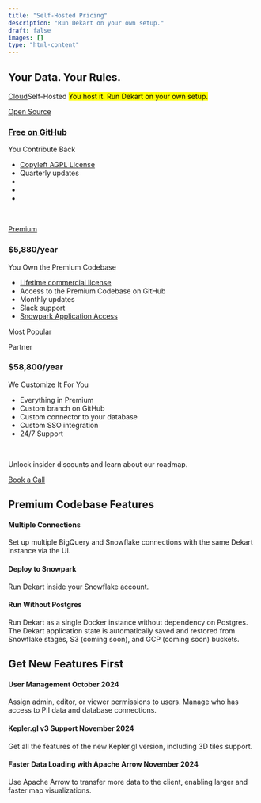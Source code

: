 ```yaml
---
title: "Self-Hosted Pricing"
description: "Run Dekart on your own setup."
draft: false
images: []
type: "html-content"
---
```


<article class="pb-5">
  <div class="pb-3">
    <h1 class="cloud-title display-3"><span>Your Data. Your Rules.</span></h1>
    <p class="lead text-left">
      <span class="btn-group d-inline-block mr-3">
        <a href="/cloud/" class="btn btn-outline-info">Cloud</a><span class="btn btn-info" role="button">Self-Hosted</span>
      </span>
      <span class="d-inline-block">
        <mark>You host it. Run Dekart on your own setup.</mark>
      </span>
    </p>
  </div>
  <div>
    <div class="row row-cols-1 row-cols-md-3 row-cols-sm-1 row-cols-lg-3 no-gutters" id="pricing">
      <div class="col text-center">
        <div class="m-2">
          <div class="card d-block">
            <div class="bg-light p-4 dekart-cloud-price-top">
              <a href="http://cloud.dekart.xyz?ref=create-workspace-pricing" class="btn btn-sm btn-outline-dark font-weight-bold">Open Source</a>
              <h3 class="font-weight-light">
                <a href="https://github.com/dekart-xyz/dekart">Free on GitHub</a>
              </h3>
              <p class="card-text font-weight-bold">You Contribute Back</p>
            </div>
            <div class="card-body text-left">
              <ul class="list-unstyled">
                <li class="small mb-2">
                  <a target="_blank" href="https://github.com/dekart-xyz/dekart?tab=AGPL-3.0-1-ov-file#readme">Copyleft AGPL License</a>
                </li>
                <li class="small mb-2">Quarterly updates</li>
                <li class="small mb-2">&nbsp;</li>
                <li class="small mb-2">&nbsp;</li>
                <li class="small mb-2">&nbsp;</li>
              </ul>
              <p class="text-center mb-0">&nbsp;</p>
            </div>
          </div>
        </div>
      </div>
      <div class="col text-center">
        <div class="m-2">
          <div class="card">
            <div class="bg-light p-4 dekart-cloud-price-top">
              <a href="http://cloud.dekart.xyz?ref=create-workspace-pricing" class="btn btn-sm btn-primary font-weight-bold">Premium</a>
              <h3 class="font-weight-light">$5,880/year</h3>
              <p class="card-text font-weight-bold">You Own the Premium Codebase</p>
            </div>
            <div class="card-body text-left">
              <ul class="list-unstyled">
                <li class="small mb-2">
                  <a target="_blank" href="/legal/dekart-premium-terms/">Lifetime commercial license</a>
                </li>
                <li class="small mb-2">Access to the Premium Codebase on GitHub</li>
                <li class="small mb-2">Monthly updates</li>
                <li class="small mb-2">Slack support</li>
                <li class="small mb-2"><a href="https://app.snowflake.com/marketplace/listing/GZSYZJNO4W/dekart-xyz" target="_blank">Snowpark Application Access</a></li>
              </ul>
              <p class="text-center mb-0"><span class="badge badge-success">Most Popular</span></p>
            </div>
          </div>
        </div>
      </div>
      <div class="col text-center">
        <div class="m-2">
          <div class="card">
            <div class="bg-light p-4 dekart-cloud-price-top">
              <a class="btn btn-sm btn-dark">Partner</a>
              <h3 class="font-weight-light text-muted">$58,800/year</h3>
              <p class="card-text text-muted font-weight-bold">We Customize It For You</p>
            </div>
            <div class="card-body text-left">
              <ul class="list-unstyled">
                <li class="small mb-2">Everything in Premium</li>
                <li class="small mb-2">Custom branch on GitHub</li>
                <li class="small mb-2">Custom connector to your database</li>
                <li class="small mb-2">Custom SSO integration</li>
                <li class="small mb-2">24/7 Support</li>
              </ul>
              <p class="text-center mb-0">&nbsp;</p>
            </div>
          </div>
        </div>
      </div>
    </div>
    <div class="text-center pt-4 mb-4">
      <p>Unlock insider discounts and learn about our roadmap.</p>
      <p>
        <a class="btn btn-primary btn-lg" href="https://calendly.com/vladi-dekart/30min" role="button">Book a Call</a>
      </p>
    </div>
    <div class="d-flex flex-column align-items-center">
      <div class="col-xl-10">
        <h2>Premium Codebase Features</h2>
        <h4>Multiple Connections</h4>
        <p>Set up multiple BigQuery and Snowflake connections with the same Dekart instance via the UI.</p>
        <h4>Deploy to Snowpark</h4>
        <p>Run Dekart inside your Snowflake account.</p>
        <h4>Run Without Postgres</h4>
        <p>Run Dekart as a single Docker instance without dependency on Postgres. The Dekart application state is automatically saved and restored from Snowflake stages, S3 (coming soon), and GCP (coming soon) buckets.</p>
        <h2>Get New Features First</h2>
        <h4>User Management <span class="badge badge-primary">October 2024</span></h4>
        <p>Assign admin, editor, or viewer permissions to users. Manage who has access to PII data and database connections.</p>
        <h4>Kepler.gl v3 Support  <span class="badge badge-primary">November 2024</span></h4>
        <p>Get all the features of the new Kepler.gl version, including 3D tiles support.</p>
        <h4>Faster Data Loading with Apache Arrow <span class="badge badge-primary">November 2024</span></h4>
        <p>Use Apache Arrow to transfer more data to the client, enabling larger and faster map visualizations.</p>
      </div>
    </div>
  </div>
</article>
